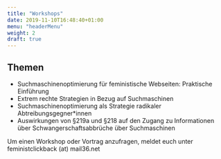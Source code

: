 ```yaml
---
title: "Workshops"
date: 2019-11-10T16:48:40+01:00
menu: "headerMenu"
weight: 2
draft: true
---
```


<h2>Themen</h2>
<ul>
<li>Suchmaschinenoptimierung für feministische Webseiten: Praktische Einführung</li>
<li>Extrem rechte Strategien in Bezug auf Suchmaschinen</li>
<li>Suchmaschinenoptimierung als Strategie radikaler Abtreibungsgegner*innen</li>
<li>Auswirkungen von §219a und §218 auf den Zugang zu Informationen über Schwangerschaftsabbrüche über Suchmaschinen</li>
</ul>
<p>Um einen Workshop oder Vortrag anzufragen, meldet euch unter feministclickback (at) mail36.net</p>
